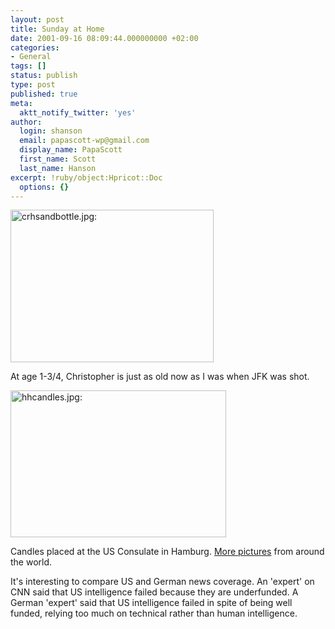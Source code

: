 ```yaml
---
layout: post
title: Sunday at Home
date: 2001-09-16 08:09:44.000000000 +02:00
categories:
- General
tags: []
status: publish
type: post
published: true
meta:
  aktt_notify_twitter: 'yes'
author:
  login: shanson
  email: papascott-wp@gmail.com
  display_name: PapaScott
  first_name: Scott
  last_name: Hanson
excerpt: !ruby/object:Hpricot::Doc
  options: {}
---
```

<p><img src="http://www.papascott.de/wordpress/wp-content/uploads/2001/09/crhsandbottle.jpg" height="244" width="325" border="0" alt="crhsandbottle.jpg: " /></p>
<p>At age 1-3/4, Christopher is just as old now as I was when JFK was shot.</p>
<p><img src="http://www.papascott.de/wordpress/wp-content/uploads/2001/09/hhcandles.jpg" height="235" width="345" border="0" alt="hhcandles.jpg: " /></p>
<p>Candles placed at the US Consulate in Hamburg. <a href="http://spot.eroded.org/thankyou">More pictures</a> from around the world.</p>
<p>It's interesting to compare US and German news coverage. An 'expert' on CNN said that US intelligence failed because they are underfunded. A German 'expert' said that US intelligence failed in spite of being  well funded, relying too much on technical rather than human intelligence.</p>
